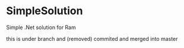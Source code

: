 # SimpleSolution
Simple .Net solution for Ram

this is under branch and (removed) commited and merged into master
